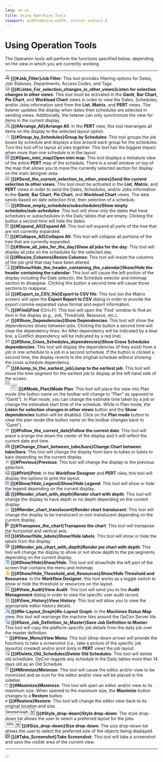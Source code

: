 ```yaml
---
lang: en-us
title: Using Operation Tools
viewport: width=device-width, initial-scale=1.0
---
```


#  Using Operation Tools

The Operation tools will perform the functions specified below,
depending on the view in which you are currently working.

  ----------------------------------------------------------------------------------------------------------------------------------------- ------------------------------------------------------------------------------------------------------------------------------------------------------------------------------------------------------------------------------------------------------------------------------------------------------------------------------------------------------------------------------------------------------------------------------------------------------------------------------------------------------------------------------------------ -- --
  ![Job Filter icon](../../../Resources/Images/EM/EMjobfilter.png "Job Filter icon")                                                        **[]{#Job_Filter}Job Filter**: This tool provides filtering options for Dates, Job Statuses, Departments, Access Codes, and Tags.                                                                                                                                                                                                                                                                                                                                                                                                             
  ![Listen for Selection icon](../../../Resources/Images/EM/EMlistenforchanges.png "Listen for Selection icon")                             **[]{#Listen_For_selection_changes_in_other_views}Listen for selection changes in other views**: This tool must be activated in the **Gantt**, **Bar Chart**, **Pie Chart**, and **Workload Chart** views in order to view the Dates, Schedules, and/or Jobs information sent from the **List**, **Matrix**, and **PERT** views. The listener updates the display when dates then schedules are selected in sending views. Additionally, the listener can only synchronize the view for items in the current display.                         
  ![Arrange All icon](../../../Resources/Images/EM/EMarrangeall.png "Arrange All icon")                                                     **[]{#Arrange_All}Arrange All**: In the **PERT** view, this tool rearranges all items on the display to the selected layout option.                                                                                                                                                                                                                                                                                                                                                                                                           
  ![Group by Schedules icon](../../../Resources/Images/EM/EMgroupbyschedules.png "Group by Schedules icon")                                 **[]{#Group_by_Schedules}Group by Schedules**: This tool groups the job boxes by schedule and displays a box around each group for the schedules. Turn this tool off to layout all jobs together. This tool has the biggest impact when more than one schedule is in the layout.                                                                                                                                                                                                                                                              
  ![Open Mini Map icon](../../../Resources/Images/EM/EMopenminimap.png "Open Mini Map icon")                                                **[]{#Open_mini_map}Open mini map**: This tool displays a miniature view of the entire **PERT** map of the schedule. There is a small window on top of the map that allows you to move the currently selected section for display on the main designer area.                                                                                                                                                                                                                                                                                  
  ![Send Current Selection icon](../../../Resources/Images/EM/EMsendchanges.png "Send Current Selection icon")                              **[]{#Send_the_current_selection_to_other_views}Send the current selection to other views**: This tool must be activated in the **List**, **Matrix**, and **PERT** views in order to send the Dates, Schedules, and/or Jobs information to the **Gantt**, **Bar Chart**, **Pie Chart**, and **Workload Chart** views. The data sends based on date selection first, then selection of a schedule.                                                                                                                                             
  ![Show Empty Schedules icon](../../../Resources/Images/EM/EMshowemptyschedsubsched.png "Show Empty Schedules icon")                       **[]{#Show_empty_schedules/subschedules}Show empty schedules/sub-schedules**: This tool will show only the dates that have schedules or subschedules in the Daily tables that are empty. Clicking the button a second time will hide the dates.                                                                                                                                                                                                                                                                                               
  ![Expand All icon](../../../Resources/Images/EM/EMexpandalltrees.png "Expand All icon")                                                   **[]{#Expand_All}Expand All**: This tool will expand all parts of the tree that are not currently expanded.                                                                                                                                                                                                                                                                                                                                                                                                                                   
  ![Collapse All icon](../../../Resources/Images/EM/EMcollapseall.png "Collapse All icon")                                                  **[]{#Collapse_All}Collapse All**: This tool will collapse all portions of the tree that are currently expanded.                                                                                                                                                                                                                                                                                                                                                                                                                              
  ![Show All Jobs icon](../../../Resources/Images/EM/EMshowalljobsforday.png "Show All Jobs icon")                                          **[]{#Show_all_jobs_for_the_day}Show all jobs for the day**: This tool will display all jobs on the schedules for the selected day.                                                                                                                                                                                                                                                                                                                                                                                                           
  ![Resize Columns icon](../../../Resources/Images/EM/EMresizecolumns.png "Resize Columns icon")                                            **[]{#Resize_Columns}Resize Columns**: This tool will resize the columns of the job grid that may have been altered.                                                                                                                                                                                                                                                                                                                                                                                                                          
  ![Show/Hide Header icon](../../../Resources/Images/EM/EMshowhideheadercalendar.png "Show/Hide Header icon")                               **[]{#Show/Hide_the_header_containing_the_calendar}Show/Hide the header containing the calendar**: This tool will cause the left portion of the display including the Date selector, the Schedule selector and minimap section to disappear. Clicking this button a second time will cause those sections to reappear.                                                                                                                                                                                                                        
  ![Export icon](../../../Resources/Images/EM/EMexport.png "Export icon")                                                                   **[]{#Export_to_CSV_file}Export to CSV file**: This tool (on the Matrix screen) will open the **Export Report to CSV** dialog in order to provide the export comma-separated value format and export information.                                                                                                                                                                                                                                                                                                                             
  ![Find icon](../../../Resources/Images/EM/EMfind.png "Find icon")                                                                         **[]{#Find}Find** (Ctrl+F): This tool will open the 'Find' window to find an item in the display (e.g., Job, Threshold, Resource, etc.).                                                                                                                                                                                                                                                                                                                                                                                                    
  ![Show Dependencies icon](../../../Resources/Images/EM/EMshowdependencies.png "Show Dependencies icon")                                   **[]{#Show_Dependencies}Show Dependencies**: This tool will show the dependencies (lines) between jobs. Clicking the button a second time will clear the dependency lines. An After dependency will be indicated by a blue line, a Conflict dependency will be indicated by a red line).                                                                                                                                                                                                                                                      
  ![Show Cross Schedules Dependencies icon](../../../Resources/Images/EM/EMcrossref.png "Show Cross Schedules Dependencies icon")           **[]{#Show_Cross_Schedules_dependencies}Show Cross Schedules dependencies**: This tool will display the dependencies (if they exist) from a job in one schedule to a job in a second schedule. If the button is clicked a second time, the display reverts to the original schedule without showing the cross schedule dependency.                                                                                                                                                                                                            
  ![Jump to Earliest Job icon](../../../Resources/Images/EM/EMjumptoearliestjob.png "Jump to Earliest Job icon")                            **[]{#Jump_to_the_earliest_job}Jump to the earliest job**: This tool will move the time segment for the earliest job to display at the left hand side of the screen.                                                                                                                                                                                                                                                                                                                                                                          
  ![Mode Plan icon](../../../Resources/Images/EM/EMganttchangestoplanmode.png "Mode Plan icon")                                             **[]{#Mode_Plan}Mode Plan**: This tool will place the view into Plan mode (the button name on the toolbar will change to "Plan" as opposed to "Gantt"). In Plan mode, you can change the estimate time taken by a job or change the estimated start time of the schedule. While in Plan mode, the **Listen for selection changes in other views** button and the **Show dependencies** button will be disabled. Click on the **Plan mode** button to clear the plan mode (the button name on the toolbar changes back to "Gantt").      
  ![Follow Current Date icon](../../../Resources/Images/EM/EMfollowthecurrentdate.png "Follow Current Date icon")                           **[]{#Follow_the_current_date}Follow the current date**: This tool will place a orange line down the center of the display and it will reflect the current date and time.                                                                                                                                                                                                                                                                                                                                                                     
  ![Change Chart between Tube/Bars icon](../../../Resources/Images/EM/EMchangechrtbettubebar.png "Change Chart between Tube/Bars icon")     **[]{#Change_Chart_between_tube/bars}Change Chart between tube/bars**: This tool will change the display from bars to tubes or tubes to bars depending on the current display.                                                                                                                                                                                                                                                                                                                                                                
  ![Previous icon](../../../Resources/Images/EM/EMprevious.png "Previous icon")                                                             **[]{#Previous}Previous**: This tool will change the display to the previous selection.                                                                                                                                                                                                                                                                                                                                                                                                                                                       
  ![Print icon](../../../Resources/Images/EM/EMprint.png "Print icon")                                                                      **[]{#Print}Print**: In the **Workflow Designer** and **PERT** view, this tool will display the options to print the layout.                                                                                                                                                                                                                                                                                                                                                                                                                  
  ![Show/Hide Legend icon](../../../Resources/Images/EM/EMshowhidelegend.png "Show/Hide Legend icon")                                       **[]{#Show/Hide_Legend}Show/Hide Legend**: This tool will show or hide the legend depending on the current display.                                                                                                                                                                                                                                                                                                                                                                                                                           
  ![Render Chart with Depth icon](../../../Resources/Images/EM/EMrenderchrtwithdepth.png "Render Chart with Depth icon")                    **[]{#Render_chart_with_depth}Render chart with depth**: This tool will change the display to have depth or no depth depending on the current display.                                                                                                                                                                                                                                                                                                                                                                                        
  ![Render Chart Translucent icon](../../../Resources/Images/EM/EMrenderchrttranslucent.png "Render Chart Translucent icon")                **[]{#Render_chart_translucent}Render chart translucent**: This tool will change the display to be translucent or non-translucent depending on the current display.                                                                                                                                                                                                                                                                                                                                                                           
  ![Transpose Chart icon](../../../Resources/Images/EM/EMtransposechart.png "Transpose Chart icon")                                         **[]{#Transpose_the_chart}Transpose the chart**: This tool will transpose the horizontal and vertical axis.                                                                                                                                                                                                                                                                                                                                                                                                                                   
  ![Show/Hide Labels icon](../../../Resources/Images/EM/EMshowhidelabels.png "Show/Hide Label icon")                                        **[]{#Show/Hide_labels}Show/Hide labels**: This tool will show or hide the labels from the display.                                                                                                                                                                                                                                                                                                                                                                                                                                           
  ![Render Pie Chart with Depth icon](../../../Resources/Images/EM/EMchartpie.png "Render Pie Chart with Depth icon")                       **[]{#Render_pie_chart_with_depth}Render pie chart with depth**: This tool will change the display to show or not show depth to the pie segments depending on the current display.                                                                                                                                                                                                                                                                                                                                                            
  ![Show/Hide icon](../../../Resources/Images/EM/EMshowhide.png "Show/Hide icon")                                                           **[]{#Show/Hide}Show/Hide**: This tool will show/hide the left part of the screen that contains the menu and minimap.                                                                                                                                                                                                                                                                                                                                                                                                                         
  ![Show/Hide Threshold and Resources icon](../../../Resources/Images/EM/EMshowthreshandres.png "Show/Hide Threshold and Resources icon")   **[]{#Show/Hide_Threshold_and_Resources}Show/Hide Threshold and Resources**: In the **Workflow Designer**, this tool works as a toggle switch to show or hide the threshold or resources on the layout.                                                                                                                                                                                                                                                                                                                                       
  ![View Audit icon](../../../Resources/Images/EM/EMviewaudit.png "View Audit icon")                                                        **[]{#View_Audit}View Audit**: This tool will send you to the **Audit Management** dialog in order to view the specific user audit record.                                                                                                                                                                                                                                                                                                                                                                                                    
  ![View History icon](../../../Resources/Images/EM/EMviewhist.png "View History icon")                                                     **[]{#View_History}View History**: This tool will allow you to view the appropriate editor history details.                                                                                                                                                                                                                                                                                                                                                                                                                                   
  ![Re-Layout Graph icon](../../../Resources/Images/EM/EMarrangeall.png "Re-Layout Graph icon")                                             **[]{#Re-Layout_Graph}Re-Layout Graph**: In the **Machines Status Map** view, this tool will rearrange the machine tiles around the OpCon Server tile.                                                                                                                                                                                                                                                                                                                                                                                    
  ![Save Job Definition to Master icon](../../../Resources/Images/EM/EMsavejobdeftomaster.png "Save Job Definition to Master icon")         **[]{#Save_Job_Definition_to_Master}Save Job Definition to Master**: This tool will copy the platform-specific job details from the daily job over the master definition.                                                                                                                                                                                                                                                                                                                                                                     
  ![View Menu icon](../../../Resources/Images/EM/EMviewmenu.png "View Menu icon")                                                           **[]{#View_Menu}View Menu**: This tool (drop-down arrow) will provide the functions to take a screenshot (i.e., take a picture of the specific job layout(s) created) and/or print (only in **PERT** view) the job layout.                                                                                                                                                                                                                                                                                                                    
  ![Delete Old Schedule icon](../../../Resources/Images/EM/EMdeleteoldscheds.png "Delete Old Schedules icon")                               **[]{#Delete_Old_Schedules}Delete Old Schedules**: This tool will delete old schedules. OpCon regards any schedule in the Daily tables more than 14 days old as an Old Schedule.                                                                                                                                                                                                                                                                                                                                   
  ![Minimize icon](../../../Resources/Images/EM/EMminimize2.png "Minimize icon")                                                            **[]{#Minimize}Minimize**: This tool will cause the editor and/or view to be minimized and an icon for the editor and/or view will be placed in the sidebar.                                                                                                                                                                                                                                                                                                                                                                                  
  ![Maximize icon](../../../Resources/Images/EM/EMmaximize.png "Maximize icon")                                                             **[]{#Maximize}Maximize**: This tool will open an editor and/or view to its maximum size. When opened to the maximum size, the **Maximize** button changes to a **Restore** button.                                                                                                                                                                                                                                                                                                                                                           
  ![Restore icon](../../../Resources/Images/EM/EMrestore.png "Restore icon")                                                                **[]{#Restore}Restore**: This tool will change the editor view back to its original location and size.                                                                                                                                                                                                                                                                                                                                                                                                                                        
  ![Style Drop-down icon](../../../Resources/Images/EM/EMstyledropdown.png "Style Drop-down icon")                                          **[]{#Style_drop-down}Style drop-down**: The style drop-down list allows the user to select a preferred layout for the jobs.                                                                                                                                                                                                                                                                                                                                                                                                                  
  ![Size Drop-down icon](../../../Resources/Images/EM/EMsizedropdown.png "Size Drop-down icon")                                             **[]{#Size_drop-down}Size drop-down**: The size drop-down list allows the user to select the preferred size of the objects being displayed.                                                                                                                                                                                                                                                                                                                                                                                                   
  ![Take Screenshot icon](../../../Resources/Images/EM/EMscreenshot.png "Take Screenshot icon")                                             **[]{#Take_Screenshot}Take Screenshot**: This tool will take a screenshot and save the visible area of the current view.                                                                                                                                                                                                                                                                                                                                                                                                                      
  ----------------------------------------------------------------------------------------------------------------------------------------- ------------------------------------------------------------------------------------------------------------------------------------------------------------------------------------------------------------------------------------------------------------------------------------------------------------------------------------------------------------------------------------------------------------------------------------------------------------------------------------------------------------------------------------------ -- --
:::

 

